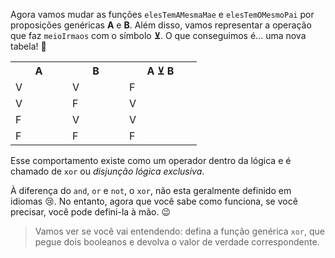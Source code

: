 Agora vamos mudar as funções `elesTemAMesmaMae`  e `elesTemOMesmoPai` por proposições genéricas **A** e **B**. Além disso, vamos representar a operação que faz `meioIrmaos` com o símbolo **⊻**. O que conseguimos é... uma nova tabela! :tada:

<table class="table table-striped table-bordered table-condensed text-center">
  <tr>
    <th class ="text-center" style="width: 75px">A</th>
    <th class ="text-center" style="width: 75px">B</th>
    <th class ="text-center" style="width: 100px">A ⊻ B</th>
  </tr>
  <tr>
    <td>V</td>
    <td>V</td>
    <td>F</td>
  </tr>
  <tr>
    <td>V</td>
    <td>F</td>
    <td>V</td>
  </tr>
  <tr>
    <td>F</td>
    <td>V</td>
    <td>V</td>
  </tr>
  <tr>
    <td>F</td>
    <td>F</td>
    <td>F</td>
  </tr>
</table>

Esse comportamento existe como um operador dentro da lógica e é chamado de `xor` ou _disjunção lógica exclusiva_.

À diferença do `and`, `or` e `not`, o `xor`, não esta geralmente definido em idiomas :cry:. No entanto, agora que você sabe como funciona, se você precisar, você pode defini-la à mão. :wink:

> Vamos ver se você vai entendendo: defina a função genérica `xor`, que pegue dois booleanos e devolva o valor de verdade correspondente.
